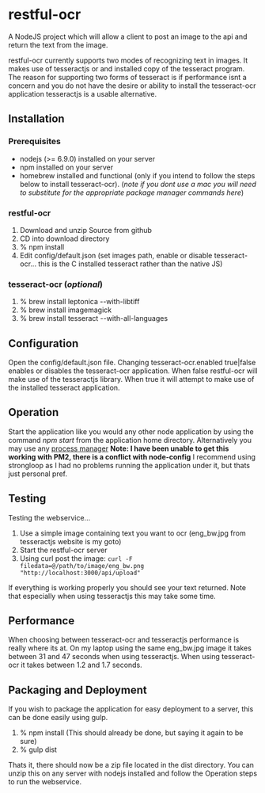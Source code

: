 # restful-ocr
A NodeJS project which will allow a client to post an image to the api and return the text from the image. 

restful-ocr currently supports two modes of recognizing text in images. It makes use of tesseractjs or and installed copy of the tesseract program. The reason for supporting two forms of tesseract is if performance isnt a concern and you do not have the desire or ability to install the tesseract-ocr application tesseractjs is a usable alternative.

## Installation 
### Prerequisites
* nodejs (>= 6.9.0) installed on your server
* npm installed on your server
* homebrew installed and functional (only if you intend to follow the steps below to install tesseract-ocr). (_note if you dont use a mac you will need to substitute for the appropriate package manager commands here_)

### restful-ocr
1. Download and unzip Source from github
2. CD into download directory
3. % npm install
4. Edit config/default.json (set images path, enable or disable tesseract-ocr... this is the C installed tesseract rather than the native JS)


### tesseract-ocr (_optional_)
1. % brew install leptonica --with-libtiff
2. % brew install imagemagick
3. % brew install tesseract --with-all-languages

## Configuration
Open the config/default.json file. Changing tesseract-ocr.enabled true|false enables or disables the tesseract-ocr application. When false restful-ocr will make use of the tesseractjs library. When true it will attempt to make use of the installed tesseract application.

## Operation
Start the application like you would any other node application by using the command _npm start_ from the application home directory. Alternatively you may use any [process manager](http://expressjs.com/en/advanced/pm.html)
__Note: I have been unable to get this working with PM2, there is a conflict with node-config__
I recommend using strongloop as I had no problems running the application under it, but thats just personal pref.

## Testing
Testing the webservice... 
1. Use a simple image containing text you want to ocr (eng_bw.jpg from tesseractjs website is my goto)
2. Start the restful-ocr server
3. Using curl post the image: `curl -F filedata=@/path/to/image/eng_bw.png "http://localhost:3000/api/upload"`

If everything is working properly you should see your text returned. Note that especially when using tesseractjs this may take some time.


## Performance
When choosing between tesseract-ocr and tesseractjs performance is really where its at. On my laptop using the same eng_bw.jpg image it takes between 31 and 47 seconds when using tesseractjs. When using tesseract-ocr it takes between 1.2 and 1.7 seconds. 

## Packaging and Deployment
If you wish to package the application for easy deployment to a server, this can be done easily using gulp.
1. % npm install (This should already be done, but saying it again to be sure)
2. % gulp dist

Thats it, there should now be a zip file located in the dist directory. You can unzip this on any server with nodejs installed and follow the Operation steps to run the webservice.